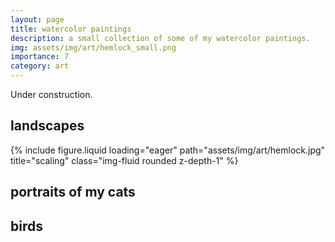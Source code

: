 ```yaml
---
layout: page
title: watercolor paintings
description: a small collection of some of my watercolor paintings.
img: assets/img/art/hemlock_small.png
importance: 7
category: art
---
```


Under construction.

## landscapes
<div class="row">
    <div class="col-sm-6 mt-3 mt-md-0">
        {% include figure.liquid loading="eager" path="assets/img/art/hemlock.jpg" title="scaling" class="img-fluid rounded z-depth-1" %}
    </div>
</div>

## portraits of my cats

## birds
